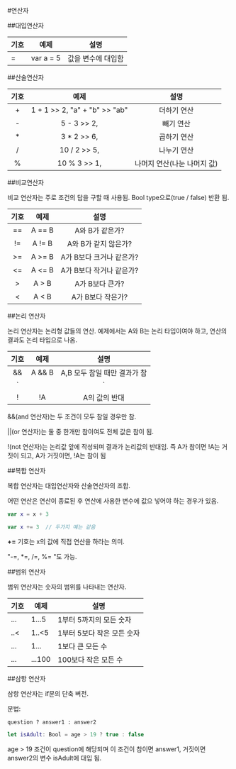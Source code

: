 #연산자

##대입연산자

|기호|예제        |설명              |
|---|-----------|----------------|
| = | var a = 5 | 값을 변수에 대입함  |

##산술연산자

|기호|              예제               |설명                        |
|:---:|:------------------------------:|:----------------------:|
| +   | 1 + 1 >> 2, "a" + "b" >> "ab"  | 더하기 연산               |
| -   | 5 - 3 >> 2,                    | 빼기 연산                 |
| *   | 3 * 2 >> 6,                    | 곱하기 연산                |
| /   | 10 / 2 >> 5,                   | 나누기 연산                |
| %   | 10 % 3 >> 1,                   | 나머지 연산(나눈 나머지 값)   |

##비교연산자

비교 연산자는 주로 조건의 답을 구할 때 사용됨. Bool type으로(true / false) 반환 됨.

|기호  |              예제               |설명                     |
|:---:|:------------------------------:|:----------------------:|
| ==  |A == B                          | A와 B가 같은가?           |
| !=  | A != B                         | A와 B가 같지 않은가?        |
| >=  | A >= B                         | A가 B보다 크거나 같은가?     |
| <=  | A <= B                         | A가 B보다 작거나 같은가?     |
| >   | A > B                          | A가 B보다 큰가?            |
| <   | A < B                          | A가 B보다 작은가?          |

##논리 연산자

논리 연산자는 논리형 값들의 연산. 예제에서는 A와 B는 논리 타입이여야 하고, 연산의 결과도 논리 타입으로 나옴.

|기호  |              예제               |설명                         |
|:---:|:------------------------------:|:--------------------------:|
| &&  |A && B                          | A,B 모두 참일 때만 결과가 참     |
| `||`| A `||` B                       | A,B 모두 거짓일 때만 결과가 거짓  |
| !   | !A                             | A의 값의 반대                 |

&&(and 연산자)는 두 조건이 모두 참일 경우만 참.

||(or 연산자)는 둘 중 한개만 참이여도 전체 값은 참이 됨.

!(not 연산자)는 논리값 앞에 작성되며 결과가 논리값의 반대임. 즉 A가 참이면 !A는 거짓이 되고, A가 거짓이면, !A는 참이 됨

##복합 연산자

복합 연산자는 대입연산자와 산술연산자의 조합.

어떤 연산은 연산이 종료된 후 연산에 사용한 변수에 값으 넣어야 하는 경우가 있음.

```swift
var x = x + 3

var x += 3	// 두가지 예는 같음
```


__+=__ 기호는  x의 값에 직접 연산을 하라는 의미.

"-=, *=, /=, %= "도 가능.

##범위 연산자

범위 연산자는 숫자의 범위를 나타내는 연산자.

|기호|예제     |설명                   |
|---|--------|----------------------|
|...| 1...5  | 1부터 5까지의 모든 숫자   |
|..<| 1..<5  | 1부터 5보다 작은 모든 숫자 |
|...| 1...   | 1보다 큰 모든 수         |
|...| ...100 | 100보다 작은 모든 수     |

##삼항 연산자

삼항 연산자는 if문의 단축 버전.

문법: 

```
question ? answer1 : answer2
```

```swift
let isAdult: Bool = age > 19 ? true : false
```

age > 19 조건이 question에 해당되며 이 조건이 참이면 answer1, 거짓이면 answer2의 변수 isAdult에 대입 됨.


